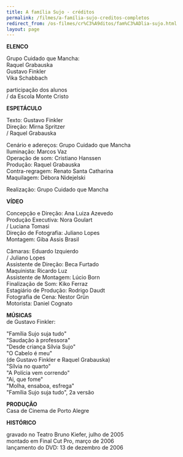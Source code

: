 ```yaml
---
title: A família Sujo - créditos
permalink: /filmes/a-família-sujo-creditos-completos
redirect_from: /os-filmes/cr%C3%A9ditos/fam%C3%ADlia-sujo.html
layout: page
---
```

**ELENCO**

Grupo Cuidado que Mancha:\
Raquel Grabauska\
Gustavo Finkler\
Vika Schabbach

participação dos alunos\
/ da Escola Monte Cristo

**ESPETÁCULO**

Texto: Gustavo Finkler\
Direção: Mirna Spritzer\
/ Raquel Grabauska

Cenário e adereços: Grupo Cuidado que Mancha\
Iluminação: Marcos Vaz\
Operação de som: Cristiano Hanssen\
Produção: Raquel Grabauska\
Contra-regragem: Renato Santa Catharina\
Maquilagem: Débora Nidejelski

Realização: Grupo Cuidado que Mancha

**VÍDEO**

Concepção e Direção: Ana Luiza Azevedo\
Produção Executiva: Nora Goulart\
/ Luciana Tomasi\
Direção de Fotografia: Juliano Lopes\
Montagem: Giba Assis Brasil

Câmaras: Eduardo Izquierdo\
/ Juliano Lopes\
Assistente de Direção: Beca Furtado\
Maquinista: Ricardo Luz\
Assistente de Montagem: Lúcio Born\
Finalização de Som: Kiko Ferraz\
Estagiário de Produção: Rodrigo Daudt\
Fotografia de Cena: Nestor Grün\
Motorista: Daniel Cognato

**MÚSICAS**\
de Gustavo Finkler:

"Família Sujo suja tudo"\
"Saudação à professora"\
"Desde criança Sílvia Sujo"\
"O Cabelo é meu"\
(de Gustavo Finkler e Raquel Grabauska)\
"Sílvia no quarto"\
"A Polícia vem correndo"\
"Ai, que fome"\
"Molha, ensaboa, esfrega"\
"Família Sujo suja tudo", 2a versão

**PRODUÇÃO**\
Casa de Cinema de Porto Alegre

**HISTÓRICO**

gravado no Teatro Bruno Kiefer, julho de 2005\
montado em Final Cut Pro, março de 2006\
lançamento do DVD: 13 de dezembro de 2006